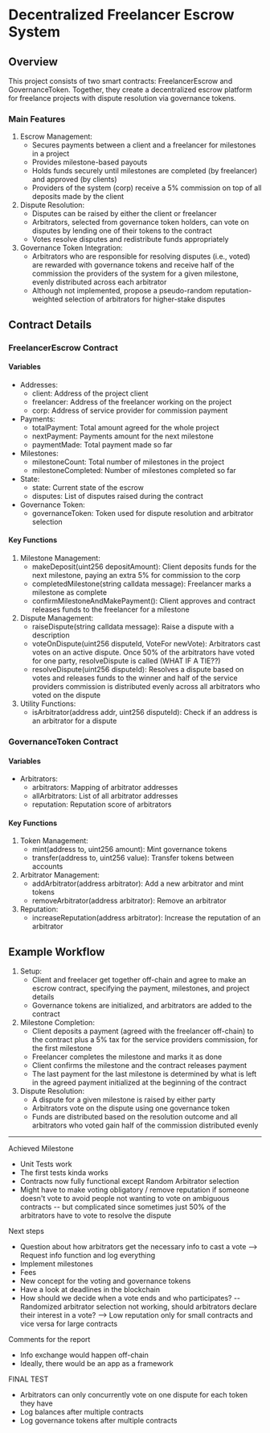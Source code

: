 # Decentralized Freelancer Escrow System
## Overview

This project consists of two smart contracts: FreelancerEscrow and GovernanceToken. Together, they create a decentralized escrow platform for freelance projects with dispute resolution via governance tokens.

### Main Features
1. Escrow Management:
    * Secures payments between a client and a freelancer for milestones in a project
    * Provides milestone-based payouts
    * Holds funds securely until milestones are completed (by freelancer) and approved (by clients)
    * Providers of the system (corp) receive a 5% commission on top of all deposits made by the client 
2. Dispute Resolution:
    * Disputes can be raised by either the client or freelancer
    * Arbitrators, selected from governance token holders, can vote on disputes by lending one of their tokens to the contract
    * Votes resolve disputes and redistribute funds appropriately
3. Governance Token Integration:
    * Arbitrators who are responsible for resolving disputes (i.e., voted) are rewarded with governance tokens and receive half of the commission the providers of the system for a given milestone, evenly distributed across each arbitrator
    * Although not implemented, propose a pseudo-random reputation-weighted selection of arbitrators for higher-stake disputes

## Contract Details
### FreelancerEscrow Contract
#### Variables
* Addresses:
    * client: Address of the project client
    * freelancer: Address of the freelancer working on the project
    * corp: Address of service provider for commission payment
* Payments:
    * totalPayment: Total amount agreed for the whole project
    * nextPayment: Payments amount for the next milestone
    * paymentMade: Total payment made so far
* Milestones:
    * milestoneCount: Total number of milestones in the project
    * milestoneCompleted: Number of milestones completed so far
* State:
    * state: Current state of the escrow
    * disputes: List of disputes raised during the contract
* Governance Token:
    * governanceToken: Token used for dispute resolution and arbitrator selection
#### Key Functions
1. Milestone Management:
    * makeDeposit(uint256 depositAmount): Client deposits funds for the next milestone, paying an extra 5% for commission to the corp
    * completedMilestone(string calldata message): Freelancer marks a milestone as complete
    * confirmMilestoneAndMakePayment(): Client approves and contract releases funds to the freelancer for a milestone
2. Dispute Management:
    * raiseDispute(string calldata message): Raise a dispute with a description
    * voteOnDispute(uint256 disputeId, VoteFor newVote): Arbitrators cast votes on an active dispute. Once 50% of the arbitrators have voted for one party, resolveDispute is called (WHAT IF A TIE??)
    * resolveDispute(uint256 disputeId): Resolves a dispute based on votes and releases funds to the winner and half of the service providers commission is distributed evenly across all arbitrators who voted on the dispute
3. Utility Functions:
    * isArbitrator(address addr, uint256 disputeId): Check if an address is an arbitrator for a dispute

### GovernanceToken Contract
#### Variables
* Arbitrators:
    * arbitrators: Mapping of arbitrator addresses
    * allArbitrators: List of all arbitrator addresses
    * reputation: Reputation score of arbitrators

#### Key Functions
1. Token Management:
    * mint(address to, uint256 amount): Mint governance tokens
    * transfer(address to, uint256 value): Transfer tokens between accounts
2. Arbitrator Management:
    * addArbitrator(address arbitrator): Add a new arbitrator and mint tokens
    * removeArbitrator(address arbitrator): Remove an arbitrator
3. Reputation:
    * increaseReputation(address arbitrator): Increase the reputation of an arbitrator


## Example Workflow
1. Setup:
     * Client and freelacer get together off-chain and agree to make an escrow contract, specifying the payment, milestones, and project details
     * Governance tokens are initialized, and arbitrators are added to the contract
2. Milestone Completion:
    * Client deposits a payment (agreed with the freelancer off-chain) to the contract plus a 5% tax for the service providers commission, for the first milestone
    * Freelancer completes the milestone and marks it as done
    * Client confirms the milestone and the contract releases payment
    * The last payment for the last milestone is determined by what is left in the agreed payment initialized at the beginning of the contract
3. Dispute Resolution:
    * A dispute for a given milestone is raised by either party
    * Arbitrators vote on the dispute using one governance token
    * Funds are distributed based on the resolution outcome and all arbitrators who voted gain half of the commission distributed evenly


-------------------------------------------------------------------------------------
Achieved Milestone
* Unit Tests work
* The first tests kinda works
* Contracts now fully functional except Random Arbitrator selection
* Might have to make voting obligatory / remove reputation if someone doesn't vote to avoid people not wanting to vote on ambiguous contracts -- but complicated since sometimes just 50% of the arbitrators have to vote to resolve the dispute


Next steps
* Question about how arbitrators get the necessary info to cast a vote --> Request info function and log everything
* Implement milestones
* Fees
* New concept for the voting and governance tokens
* Have a look at deadlines in the blockchain
* How should we decide when a vote ends and who participates? -- Randomized arbitrator selection not working, should arbitrators declare their interest in a vote? --> Low reputation only for small contracts and vice versa for large contracts


Comments for the report
+ Info exchange would happen off-chain
+ Ideally, there would be an app as a framework


FINAL TEST
+  Arbitrators can only concurrently vote on one dispute for each token they have
+  Log balances after multiple contracts
+  Log governance tokens after multiple contracts
